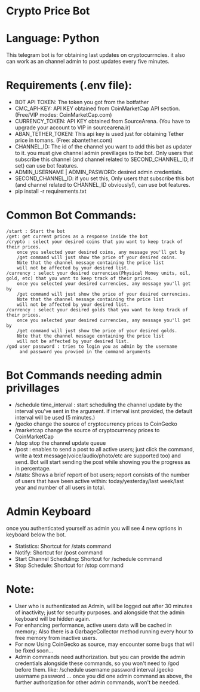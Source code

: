 # Crypto Price Bot
# Language: Python
This telegram bot is for obtaining last updates on cryptocurrncies.
it also can work as an channel admin to post updates every five minutes.

# Requirements (.env file):
* BOT API TOKEN: The token you got from the botfather
* CMC_API-KEY: API KEY obtained from CoinMarketCap API section. (Free/VIP modes: CoinMarketCap.com)
* CURRENCY_TOKEN: API KEY obtained from SourceArena. (You have to upgrade your account to VIP in sourcearena.ir)
* ABAN_TETHER_TOKEN: This api key is used just for obtaining Tether price in tomans. (Free: abantether.com)
* CHANNEL_ID: The id of the channel you want to add this bot as updater to it. you must give channel admin previllages to the bot.
    Only users that subscribe this channel (and channel related to SECOND_CHANNEL_ID, if set) can use bot features.
* ADMIN_USERNAME | ADMIN_PASWORD: desired admin credentials.
* SECOND_CHANNEL_ID: if you set this, Only users that subscribe this bot (and channel related to CHANNEL_ID obviously!), can use bot features.
* pip install -r requirements.txt

# Common Bot Commands:
    /start : Start the bot
    /get: get current prices as a response inside the bot
    /crypto : select your desired coins that you want to keep track of their prices.
        once you selected your desired coins, any message you'll get by
        /get command will just show the price of your desired coins.
        Note that the channel message containing the price list
        will not be affected by your desired list.
    /currency : select your desired currencies(Physical Money units, oil, gold, etc) that you want to keep track of their prices.
        once you selected your desired currencies, any message you'll get by
        /get command will just show the price of your desired currencies.
        Note that the channel message containing the price list
        will not be affected by your desired list.
    /currency : select your desired golds that you want to keep track of their prices.
        once you selected your desired currencies, any message you'll get by
        /get command will just show the price of your desired golds.
        Note that the channel message containing the price list
        will not be affected by your desired list.
    /god user password : tries to login you as admin by the username
         and password you provied in the command arguments

# Bot Commands needing admin privillages
* /schedule time_interval : start scheduling the channel update
    by the interval you've sent in the argument.
    if interval isnt provided, the default interval will be used (5 minutes.)
* /gecko change the source of cryptocurrency prices to CoinGecko
* /marketcap change the source of cryptocurrency prices to CoinMarketCap
* /stop stop the channel update queue
* /post : enables to send a post to all active users; just click the command, write a text message(voice/audio/photo/etc are supported too)
    and send. Bot will start sending the post while showing you the progress as in percentage.
* /stats: Shows a brief report of bot users; report consists of the number of users that have been active within: today/yesterday/last week/last year
    and number of all users in total.

# Admin Keyboard
once you authenticated yourself as admin you will see 4 new options in keyboard below the bot.
* Statistics: Shortcut for /stats command
* Notify: Shortcut for /post command
* Start Channel Scheduling: Shortcut for /schedule command
* Stop Schedule: Shortcut for /stop command
  
# Note:
* User who is authenticated as Admin, will be logged out after 30 minutes of inactivity; just for security purposes. and alongside that the admin keyboard will be hidden again.
* For enhancing performance, active users data will be cached in memory; Also there is a GarbageCollector method running every hour to free memory from inactive users.
* For now Using CoinGecko as source, may encounter some bugs that will be fixed soon...
* Admin commands need authorization. but you can provide the admin credentials
    alongside these commands, so you won't need to /god before them. like:
/schedule username password interval
/gecko username password
    ...
    once you did one admin command as above, the further authorization
        for other admin commands, won't be needed.
